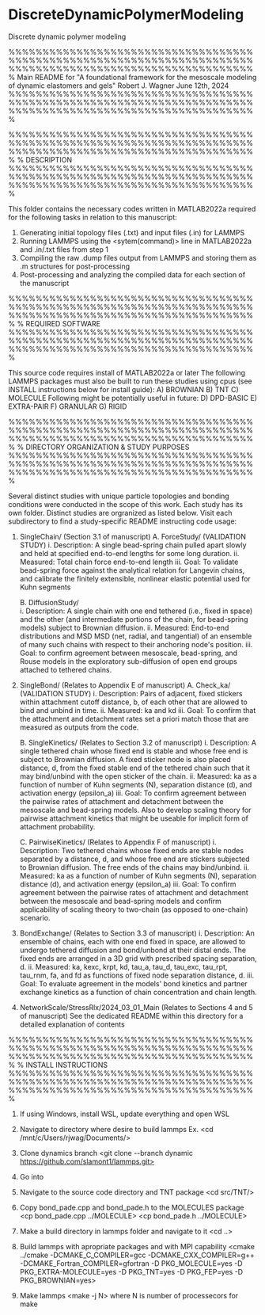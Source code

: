 # DiscreteDynamicPolymerModeling
Discrete dynamic polymer modeling

%%%%%%%%%%%%%%%%%%%%%%%%%%%%%%%%%%%%%%%%%%%%%%%%%%%%%%%%%%%%%%%%%%%%%%%%%%%%%%%%%%%%%%%%%%%%%%%%%%%%%%%%%%%%%
 Main README for "A foundational framework for the mesoscale modeling of dynamic elastomers and gels"
 Robert J. Wagner
 June 12th, 2024
%%%%%%%%%%%%%%%%%%%%%%%%%%%%%%%%%%%%%%%%%%%%%%%%%%%%%%%%%%%%%%%%%%%%%%%%%%%%%%%%%%%%%%%%%%%%%%%%%%%%%%%%%%%%%


%%%%%%%%%%%%%%%%%%%%%%%%%%%%%%%%%%%%%%%%%%%%%%%%%%%%%%%%%%%%%%%%%%%%%%%%%%%%%%%%%%%%%%%%%%%%%%%%%%%%%%%%%%%%%
% DESCRIPTION
%%%%%%%%%%%%%%%%%%%%%%%%%%%%%%%%%%%%%%%%%%%%%%%%%%%%%%%%%%%%%%%%%%%%%%%%%%%%%%%%%%%%%%%%%%%%%%%%%%%%%%%%%%%%%

 This folder contains the necessary codes written in MATLAB2022a required for the following tasks in relation to this manuscript:
 1. Generating initial topology files (.txt) and input files (.in) for LAMMPS
 2. Running LAMMPS using the <sytem(command)> line in MATLAB2022a and .in/.txt files from step 1
 3. Compiling the raw .dump files output from LAMMPS and storing them as .m structures for post-processing
 4. Post-processing and analyzing the compiled data for each section of the manuscript

%%%%%%%%%%%%%%%%%%%%%%%%%%%%%%%%%%%%%%%%%%%%%%%%%%%%%%%%%%%%%%%%%%%%%%%%%%%%%%%%%%%%%%%%%%%%%%%%%%%%%%%%%%%%%
% REQUIRED SOFTWARE
%%%%%%%%%%%%%%%%%%%%%%%%%%%%%%%%%%%%%%%%%%%%%%%%%%%%%%%%%%%%%%%%%%%%%%%%%%%%%%%%%%%%%%%%%%%%%%%%%%%%%%%%%%%%%

 This source code requires install of MATLAB2022a or later
 The following LAMMPS packages must also be built to run these studies using cpus (see INSTALL instructions below for install guide):
	A) BROWNIAN
	B) TNT
	C) MOLECULE
 Following might be potentially useful in future:
	D) DPD-BASIC
	E) EXTRA-PAIR
	F) GRANULAR
	G) RIGID

%%%%%%%%%%%%%%%%%%%%%%%%%%%%%%%%%%%%%%%%%%%%%%%%%%%%%%%%%%%%%%%%%%%%%%%%%%%%%%%%%%%%%%%%%%%%%%%%%%%%%%%%%%%%%
% DIRECTORY ORGANIZATION & STUDY PURPOSES
%%%%%%%%%%%%%%%%%%%%%%%%%%%%%%%%%%%%%%%%%%%%%%%%%%%%%%%%%%%%%%%%%%%%%%%%%%%%%%%%%%%%%%%%%%%%%%%%%%%%%%%%%%%%%

 Several distinct studies with unique particle topologies and bonding conditions were conducted in the scope of this work. Each study has its own folder. Distinct studies are orgranized as listed below. Visit each subdirectory to find a study-specific README instructing code usage:

 1. SingleChain/ (Section 3.1 of manuscript)
	A. ForceStudy/  (VALIDATION STUDY)
		i.	 Description: A single bead-spring chain pulled apart slowly and held at specified end-to-end lengths for some long duration. 
		ii.	 Measured: Total chain force end-to-end length
		iii. Goal: To validate bead-spring force against the analytical relation for Langevin chains, and calibrate the finitely extensible, nonlinear elastic potential used for Kuhn segments
	
	B. DiffusionStudy/  
		i. 	 Description: A single chain with one end tethered (i.e., fixed in space) and the other (and intermediate portions of the chain, for bead-spring models) subject to Brownian diffusion.
		ii.	 Measured: End-to-end distributions and MSD MSD (net, radial, and tangential) of an ensemble of many such chains with respect to their anchoring node's position.
		iii. Goal: to confirm agreement between mesoscale, bead-spring, and Rouse models in the exploratory sub-diffusion of open end groups attached to tethered chains.

 2. SingleBond/ (Relates to Appendix E of manuscript)
	A. Check_ka/ (VALIDATION STUDY)
		i. 	 Description: Pairs of adjacent, fixed stickers within attachment cutoff distance, b, of each other that are allowed to bind and unbind in time.
		ii.	 Measured: ka and kd
		iii. Goal: To confirm that the attachment and detachment rates set a priori match those that are measured as outputs from the code.

	B. SingleKinetics/ (Relates to Section 3.2 of manuscript)
		i. 	 Description: A single tethered chain whose fixed end is stable and whose free end is subject to Brownian diffusion. A fixed sticker node is also placed distance, d, from the fixed stable end of the tethered chain such that it may bind/unbind with the open sticker of the chain.
		ii. Measured: ka as a function of number of Kuhn segments (N), separation distance (d), and activation energy (epsilon_a)
		iii. Goal: To confirm agreement between the pairwise rates of attachment and detachment between the mesoscale and bead-spring models. Also to develop scaling theory for pairwise attachment kinetics that might be useable for implicit form of attachment probability.

	C. PairwiseKinetics/ (Relates to Appendix F of manuscript)
		i. Description: Two tethered chains whose fixed ends are stable nodes separated by a distance, d, and whose free end are stickers subjected to Brownian diffusion. The free ends of the chains may bind/unbind.
		ii. Measured: ka as a function of number of Kuhn segments (N), separation distance (d), and activation energy (epsilon_a)
		iii. Goal: To confirm agreement between the pairwise rates of attachment and detachment between the mesoscale and bead-spring models and confirm applicability of scaling theory to two-chain (as opposed to one-chain) scenario.  

 3. BondExchange/ (Relates to Section 3.3 of manuscript) 
		i. 	 Description: An ensemble of chains, each with one end fixed in space, are allowed to undergo tethered diffusion and bond/unbond at their distal ends. The fixed ends are arranged in a 3D grid with prescribed spacing separation, d.
		ii.  Measured: ka, kexc, krpt, kd, tau_a, tau_d, tau_exc, tau_rpt, tau_rnm, fa, and fd as functions of fixed node separation distance, d. 
		iii. Goal: To evaluate agreement in the models' bond kinetics and partner exchange kinetics as a function of chain concentration and chain length.

 4. NetworkScale/StressRlx/2024_03_01_Main (Relates to Sections 4 and 5 of manuscript)
	See the dedicated README within this directory for a detailed explanation of contents

%%%%%%%%%%%%%%%%%%%%%%%%%%%%%%%%%%%%%%%%%%%%%%%%%%%%%%%%%%%%%%%%%%%%%%%%%%%%%%%%%%%%%%%%%%%%%%%%%%%%%%%%%%%%%
% INSTALL INSTRUCTIONS
%%%%%%%%%%%%%%%%%%%%%%%%%%%%%%%%%%%%%%%%%%%%%%%%%%%%%%%%%%%%%%%%%%%%%%%%%%%%%%%%%%%%%%%%%%%%%%%%%%%%%%%%%%%%%

1) If using Windows, install WSL, update everything and open WSL

2) Navigate to directory where desire to build lammps
	Ex. <cd /mnt/c/Users/rjwag/Documents/>

3) Clone dynamics branch 
	<git clone --branch dynamic https://github.com/slamont1/lammps.git>

4) Go into <cd lammps/>

5) Navigate to the source code directory and TNT package
	<cd src/TNT/>

6) Copy bond_pade.cpp and bond_pade.h to the MOLECULES package
	<cp bond_pade.cpp ../MOLECULE>
	<cp bond_pade.h ../MOLECULE>

7) Make a build directory in lammps folder and navigate to it
	<cd ..>
	<mkdir build>
	<cd build/>

8) Build lammps with apropriate packages and with MPI capability
	<cmake ../cmake -DCMAKE_C_COMPILER=gcc -DCMAKE_CXX_COMPILER=g++ -DCMAKE_Fortran_COMPILER=gfortran -D PKG_MOLECULE=yes -D PKG_EXTRA-MOLECULE=yes -D PKG_TNT=yes -D PKG_FEP=yes -D PKG_BROWNIAN=yes>

9) Make lammps
	<make -j N> where N is number of processecors for make
